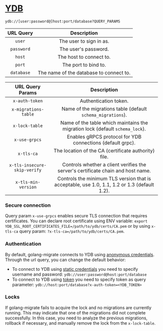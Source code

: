 # [YDB](https://ydb.tech/docs/)

`ydb://[user:password@]host:port/database?QUERY_PARAMS`

| URL Query  |               Description               |
|:----------:|:---------------------------------------:|
|   `user`   |         The user to sign in as.         |
| `password` |          The user's password.           | 
|   `host`   |         The host to connect to.         |
|   `port`   |          The port to bind to.           |                                     
| `database` | The name of the database to connect to. |

|       URL Query Params       |                                         Description                                          |
|:----------------------------:|:--------------------------------------------------------------------------------------------:|
|        `x-auth-token`        |                                    Authentication token.                                     |
|     `x-migrations-table`     |                 Name of the migrations table (default `schema_migrations`).                  |
|        `x-lock-table`        |        Name of the table which maintains the migration lock (default `schema_lock`).         |
|        `x-use-grpcs`         |                  Enables gRPCS protocol for YDB connections (default grpc).                  |
|          `x-tls-ca`          |                     The location of the CA (certificate authority) file.                     |
| `x-tls-insecure-skip-verify` |       Controls whether a client verifies the server's certificate chain and host name.       |
|     `x-tls-min-version`      | Controls the minimum TLS version that is acceptable, use 1.0, 1.1, 1.2 or 1.3 (default 1.2). |

### Secure connection

Query param `x-use-grpcs` enables secure TLS connection that requires certificates.
You can declare root certificate using ENV
variable: `export YDB_SSL_ROOT_CERTIFICATES_FILE=/path/to/ydb/certs/CA.pem` or
by using `x-tls-ca` query param: `?x-tls-ca=/path/to/ydb/certs/CA.pem`.

### Authentication

By default, golang-migrate connects to YDB
using [anonymous credentials](https://ydb.tech/docs/en/recipes/ydb-sdk/auth-anonymous). \
Through the url query, you can change the default behavior:

- To connect to YDB using [static credentials](https://ydb.tech/docs/en/recipes/ydb-sdk/auth-static) you need to specify
  username and password:
  `ydb://user:password@host:port/database`
- To connect to YDB using [token](https://ydb.tech/docs/en/recipes/ydb-sdk/auth-access-token) you need to specify token
  as query parameter:
  `ydb://host:port/database?x-auth-token=<YDB_TOKEN>`

### Locks

If golang-migrate fails to acquire the lock and no migrations are currently running.
This may indicate that one of the migrations did not complete successfully.
In this case, you need to analyze the previous migrations, rollback if necessary, and manually remove the lock from the
`x-lock-table`. 
